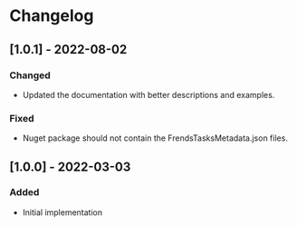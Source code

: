 # Changelog

## [1.0.1] - 2022-08-02
### Changed
- Updated the documentation with better descriptions and examples.

### Fixed
- Nuget package should not contain the FrendsTasksMetadata.json files.

## [1.0.0] - 2022-03-03
### Added
- Initial implementation